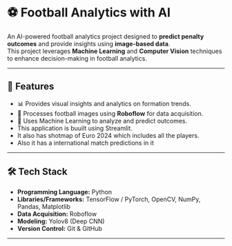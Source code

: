 # ⚽ Football Analytics with AI

An AI-powered football analytics project designed to **predict penalty outcomes** and provide insights using **image-based data**.  
This project leverages **Machine Learning** and **Computer Vision** techniques to enhance decision-making in football analytics.

---

## 📌 Features

- 📊 Provides visual insights and analytics on formation trends.
- 📸 Processes football images using **Roboflow** for data acquisition.
- 🤖 Uses Machine Learning to analyze and predict outcomes.
- This application is buuilt using Streamlit.
- It also has shotmap of Euro 2024 which includes all the players.
- Also it has a international match predictions in it

---

## 🛠 Tech Stack
- **Programming Language:** Python  
- **Libraries/Frameworks:** TensorFlow / PyTorch, OpenCV, NumPy, Pandas, Matplotlib  
- **Data Acquisition:** Roboflow  
- **Modeling:** Yolov8 (Deep CNN) 
- **Version Control:** Git & GitHub  

---

